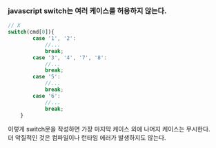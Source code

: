 ### javascript switch는 여러 케이스를 허용하지 않는다.
```javascript
// X
switch(cmd[0]){
        case '1', '2':
            //...
            break;
        case '3', '4', '7', '8':
            //...
            break;
        case '5':
            //...
            break;
        case '6':
            //...
            break;
    }
```
이렇게 switch문을 작성하면 가장 마지막 케이스 외에 나머지 케이스는 무시한다.  
더 악질적인 것은 컴파일이나 런타임 에러가 발생하지도 않는다.
